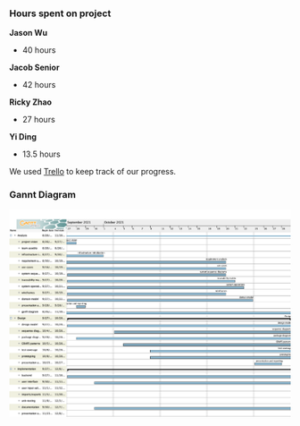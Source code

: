 ### Hours spent on project

**Jason Wu** 
* 40 hours

**Jacob Senior** 
* 42 hours

**Ricky Zhao** 
* 27 hours

**Yi Ding** 
* 13.5 hours

We used [Trello](https://trello.com/b/HqqftTBT/something-normal) to keep track of our progress.

### Gannt Diagram

![Gannt](assets/Iterations/SomethingNormalCalendar.png)
